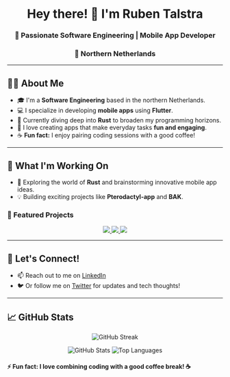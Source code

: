 <h1 align="center">Hey there! 👋 I'm Ruben Talstra</h1>
<h3 align="center">🚀 Passionate Software Engineering | Mobile App Developer</h3>
<h3 align="center">📍 Northern Netherlands</h3>


---

## 🧑‍💻 About Me

- 🎓 I'm a **Software Engineering** based in the northern Netherlands.
- 💻 I specialize in developing **mobile apps** using **Flutter**.
- 🦀 Currently diving deep into **Rust** to broaden my programming horizons.
- 🎨 I love creating apps that make everyday tasks **fun and engaging**.
- ☕ **Fun fact:** I enjoy pairing coding sessions with a good coffee!

---

## 🔭 What I'm Working On

- 🌱 Exploring the world of **Rust** and brainstorming innovative mobile app ideas.
- 💡 Building exciting projects like **Pterodactyl-app** and **BAK**.

### 🚀 Featured Projects

<p align="center">
  <a href="https://github.com/pterodactyl-app/Pterodactyl-app">
    <img src="https://github-readme-stats.vercel.app/api/pin/?username=Pterodactyl-app&repo=Pterodactyl-app&theme=white" />
  </a>
  <a href="https://github.com/Caeli-technologies/rotary_nl_rye">
    <img src="https://github-readme-stats.vercel.app/api/pin/?username=Caeli-technologies&repo=rotary_nl_rye&theme=white" />
  </a>
  <a href="https://github.com/rubentalstra/BAK">
    <img src="https://github-readme-stats.vercel.app/api/pin/?username=rubentalstra&repo=BAK&theme=white" />
  </a>
</p>

---



## 🤝 Let's Connect!

- 📫 Reach out to me on [LinkedIn](https://www.linkedin.com/in/rubentalstra/)
- 🐦 Or follow me on [Twitter](https://twitter.com/R_Talstra) for updates and tech thoughts!


---

## 📈 GitHub Stats

<p align="center">
  <img src="https://github-readme-streak-stats.herokuapp.com/?user=rubentalstra&theme=white" alt="GitHub Streak" />
</p>
<p align="center">
  <img src="https://github-readme-stats.vercel.app/api?username=rubentalstra&show_icons=true&theme=white&hide_border=true" alt="GitHub Stats" />
  <img src="https://github-readme-stats.vercel.app/api/top-langs/?username=rubentalstra&layout=compact&theme=white&hide_border=true" alt="Top Languages" />
</p>




#### ⚡ Fun fact: I love combining coding with a good coffee break! ☕
